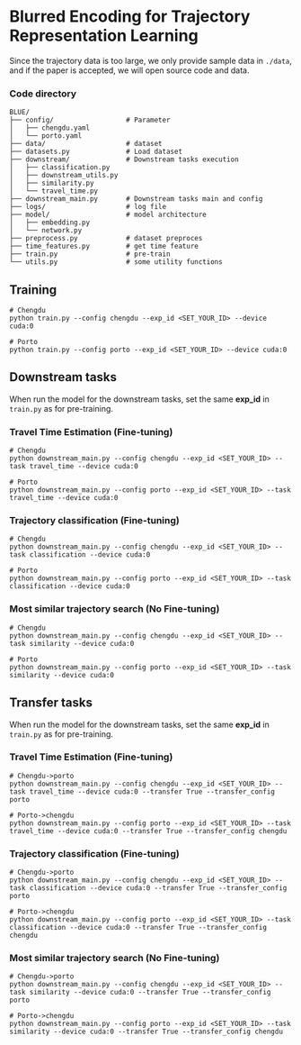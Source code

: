 # Blurred Encoding for Trajectory Representation Learning

Since the trajectory data is too large, we only provide sample data in `./data`, and if the paper is accepted, we will open source code and data.


### Code directory

```
BLUE/
├── config/                  # Parameter
│   ├── chengdu.yaml
│   └── porto.yaml
├── data/                    # dataset
├── datasets.py              # Load dataset
├── downstream/              # Downstream tasks execution
│   ├── classification.py
│   ├── downstream_utils.py
│   ├── similarity.py
│   └── travel_time.py
├── downstream_main.py       # Downstream tasks main and config
├── logs/                    # log file
├── model/                   # model architecture
│   ├── embedding.py
│   └── network.py
├── preprocess.py            # dataset preproces
├── time_features.py         # get time feature
├── train.py                 # pre-train
└── utils.py                 # some utility functions
```

## Training
```
# Chengdu
python train.py --config chengdu --exp_id <SET_YOUR_ID> --device cuda:0

# Porto
python train.py --config porto --exp_id <SET_YOUR_ID> --device cuda:0
```

## Downstream tasks
When run the model for the downstream tasks, set the same **exp_id** in `train.py` as for pre-training.

### Travel Time Estimation (Fine-tuning)
```
# Chengdu
python downstream_main.py --config chengdu --exp_id <SET_YOUR_ID> --task travel_time --device cuda:0 

# Porto
python downstream_main.py --config porto --exp_id <SET_YOUR_ID> --task travel_time --device cuda:0 
```

### Trajectory classification (Fine-tuning)
```
# Chengdu
python downstream_main.py --config chengdu --exp_id <SET_YOUR_ID> --task classification --device cuda:0 

# Porto
python downstream_main.py --config porto --exp_id <SET_YOUR_ID> --task classification --device cuda:0 
```

### Most similar trajectory search (No Fine-tuning)
```
# Chengdu
python downstream_main.py --config chengdu --exp_id <SET_YOUR_ID> --task similarity --device cuda:0 

# Porto
python downstream_main.py --config porto --exp_id <SET_YOUR_ID> --task similarity --device cuda:0 
```


## Transfer tasks
When run the model for the downstream tasks, set the same **exp_id** in `train.py` as for pre-training.

### Travel Time Estimation (Fine-tuning)
```
# Chengdu->porto
python downstream_main.py --config chengdu --exp_id <SET_YOUR_ID> --task travel_time --device cuda:0 --transfer True --transfer_config porto

# Porto->chengdu
python downstream_main.py --config porto --exp_id <SET_YOUR_ID> --task travel_time --device cuda:0 --transfer True --transfer_config chengdu
```

### Trajectory classification (Fine-tuning)
```
# Chengdu->porto
python downstream_main.py --config chengdu --exp_id <SET_YOUR_ID> --task classification --device cuda:0 --transfer True --transfer_config porto

# Porto->chengdu
python downstream_main.py --config porto --exp_id <SET_YOUR_ID> --task classification --device cuda:0 --transfer True --transfer_config chengdu
```

### Most similar trajectory search (No Fine-tuning)
```
# Chengdu->porto
python downstream_main.py --config chengdu --exp_id <SET_YOUR_ID> --task similarity --device cuda:0 --transfer True --transfer_config porto

# Porto->chengdu
python downstream_main.py --config porto --exp_id <SET_YOUR_ID> --task similarity --device cuda:0 --transfer True --transfer_config chengdu
```